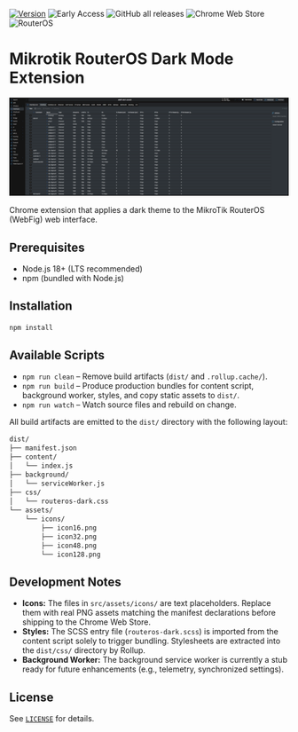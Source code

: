 [![Version](https://img.shields.io/badge/version-7.20.0-blue)](https://github.com/tall1on/routeros-darkmode-extension/releases/tag/v7.20.0)
![Early Access](https://img.shields.io/badge/status-early%20access-orange)
![GitHub all releases](https://img.shields.io/github/downloads/tall1on/routeros-darkmode-extension/total.svg)
![Chrome Web Store](https://img.shields.io/badge/Chrome%20Web%20Store-coming%20soon-yellow)
![RouterOS](https://img.shields.io/badge/RouterOS-7.20-green)
# Mikrotik RouterOS Dark Mode Extension

![Screenshot](./github/screenshot.png)

Chrome extension that applies a dark theme to the MikroTik RouterOS (WebFig) web interface.

## Prerequisites

- Node.js 18+ (LTS recommended)
- npm (bundled with Node.js)

## Installation

```bash
npm install
```

## Available Scripts

- `npm run clean` – Remove build artifacts (`dist/` and `.rollup.cache/`).
- `npm run build` – Produce production bundles for content script, background worker, styles, and copy static assets to `dist/`.
- `npm run watch` – Watch source files and rebuild on change.

All build artifacts are emitted to the `dist/` directory with the following layout:

```
dist/
├── manifest.json
├── content/
│   └── index.js
├── background/
│   └── serviceWorker.js
├── css/
│   └── routeros-dark.css
└── assets/
    └── icons/
        ├── icon16.png
        ├── icon32.png
        ├── icon48.png
        └── icon128.png
```

## Development Notes

- **Icons:** The files in `src/assets/icons/` are text placeholders. Replace them with real PNG assets matching the manifest declarations before shipping to the Chrome Web Store.
- **Styles:** The SCSS entry file (`routeros-dark.scss`) is imported from the content script solely to trigger bundling. Stylesheets are extracted into the `dist/css/` directory by Rollup.
- **Background Worker:** The background service worker is currently a stub ready for future enhancements (e.g., telemetry, synchronized settings).

## License

See [`LICENSE`](LICENSE) for details.
